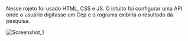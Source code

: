Nesse rojeto foi usado HTML, CSS e JS. O intuito foi configurar uma API onde o usuário digitasse um Cep e o rograma exibiria o resultado da pesquisa.

![Screenshot_1](https://github.com/cicerosousaleandro/api_cep/assets/110259223/084dfa10-574d-4752-918c-c6646e41c4c8)
